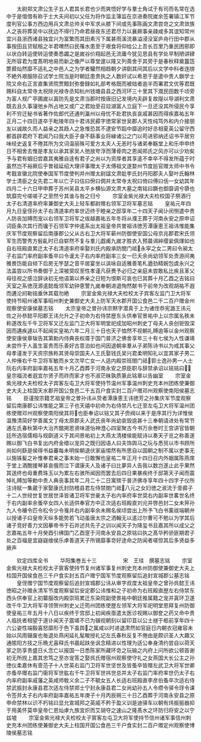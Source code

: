 <!-- { "loadSidebar": true } -->
　　太尉郑文肃公生子五人君其长君也少而爽悟好学与羣士角试于有司而名常在选中于是借借有称于士大夫间初以父任为将作监主簿监在京进奏院嵗余签署镇江军节度判官公事方西边用兵文肃总帅关中军求从膝下间或先事陈画文肃尝竒之文肃敛族人之丧将葬吴中以抚边不得行乃命君昼夜东还君尽力以襄厥事亲疎咸多其谊知常州宜兴县浙西诸县独宜兴为富繁而其田素污下属甚雨溪流暴溢浸没室庐舟行田中郡从事按田且贷赋租之半君喟然曰民罹水患至于艰食将仰给公上吾长百里乃重民困邪即以状白转运使转运使奏悉蠲之是嵗谷价翔起邑无流庸今犹见思县有学处早制陋讲肄无所容君为度髙明地易而新之像严以尊堂邃以隆又列斋舍于其旁于是春秋释奠簋笾篚彛灿然靡不适礼之中邑人之为学者驩然相趋朝夕讲劘其间其后以文学中科者连牓不絶外艰服除召试学士院当是时朝廷患贵执之人数奸试以希恩于是遣中贵人鎻学士院又命右正言直集贤院贾黯封弥誊録如礼部考格既而被绌者逾半而署君文优等君既赐科自太常寺太祝除光禄寺丞知杭州钱塘县县之西河环三十里其下溉民田数千顷旁为富人规广亭圃嵗以寘防先是文肃当郡时按唐旧记发境内夫辟复故隄以导湖利文肃既去且久事寖弛乡所占地又或广之君始至召竝湖富人立庭下一旦还没其所侵民今享利不穷迁秘书省著作佐郎代还通判瀛州以母忧不赴君执丧哀戚甚因而得疾嘉祐五年正月二十四日遂卒于毗陵年四十君讳民彛字徳常家世吴郡人天性纯笃外和内介接朋友以诚故久而人益亲之其趋人之急惟恐其不逮安节蹈中靡追时好丞相夏英公留守西都首辟君府下君闻乃曰我大臣子奋不繇事业将縁诸公之门以苟进邪纳还诏书平居穷味经史返复不倦其所为文词温丽殊可爱方太夫人无恙时与诸弟奉觞堂上和乐申申终日不相舍去惟是孝友以承其家吴人弛放夸浮而薄骨肉之恩闻郑氏之风亦可以少劝矣予与君有姻旧尝嘉其夷雅自逹有君子之尚以为资厚者其享逺不幸卒不得发所蕴于时虽然岂不裕厥后乎曽祖延绍大理评事赠太子太傅祖文遂婺州节度廵官赠太师中书令考戬宣徽北院使奉国军节度使判并州赠太尉諡文肃妣李氏封丹阳郡夫人娶叶氏翰林学士清臣之女先君二年以亡子曰估曰佾曰倜并太常寺太祝曰倚曰傅曰佸一女幼其年四月二十六日甲申葬于苏州吴县太平乡横仙源文肃大墓之南铭曰蹶也御靡调兮隳也筑靡完兮嗟嗟子之至然兮其谁与咎之归兮
　　宗室金紫光禄大夫检校国子祭酒行太子右清道率府率兼御史大夫上轻车都尉赠右领军卫将军墓志铭
　　皇祐元年四月九日皇侄孙太子右清道率府率世迈终于睦亲之邸享年二十四天子闻讣闵恻遣中贵人防丧加赙而宠以右领军卫将军之绂越嘉祐五年冬将从濮王葬于河南永安之原申诏词臣条次其行而镵于石领军字仲逺系出太祖皇帝共曽祖讳徳芳潭康恵王祖讳惟能集庆军节度观察留后南康郡公父从古右卫大将军蕲州防御使安国公母京兆郡君宋氏领军生而警秀方髫齓时已自崭然不复与羣儿戯甫九嵗才胜衣入预晨谒綷缨繠佩煇如也自右班殿直累迁太子右清道率府率娶刘氏内殿承防閤门祗永寜之女二男曰令昶太子右监门率府副率蚤卒曰令谖太子右内率府副率三女一巳夭余尚幼领军处贵游间夷雅畏饬能自倾下后房无竽瑟之音平居宴坐以讽咏自适雅善笔札遒劲精婉包虞永兴之法盖尝以所书奏御于上深被奨叹至性孝谨凡获赉予必归之亲庭未尝敢私比疾且革父母往视之感泣辞诀初无他语第以养亲之日短为恨斯可哀也巳其葬十月乙酉之吉铭曰天室之系徳茂源逺懿哉领军幼钟恵警九嵗奉朝进退恂然献书于前帝为改观胡祐不遐而遘沦阏勒铭垂休其载勿絶
　　宗室金紫光禄大夫检校太子宾客左监门卫大将军使持节昭州诸军事昭州刺史兼御史大夫上防军天水郡开国公食邑二千二百户赠金州观察使安康侯墓志铭
　　太宗皇帝之曽孙讳宗黙字潜真于上为诸侄恭宪潞王讳元佐之孙恭懿平阳郡王讳允升之子初命为右侍禁歴东头供奉官景祐中上以宗属名秩未称遂改左千牛卫将军又迁左监门卫大将军明堂祀成加昭州刺史丁母夫人丧创钜毁深因而遘疾遽以不起闻实皇祐六年二月三十日也天子恤然不视朝礼赙逾等以金州观察使安康侯章韨告其第勅内侍典丧权厝于国门普济之佛舍享年三十有七侯为人性谦靖未尝忤于人虽生富贵而乐善好古意泊如也间因退朝率羣从子弟陈诗书以为戒其事父母孝谨发于天资宗族称其贤母崇国夫人王氏娶钱氏吴兴君柔明知礼以宜其家子男二人仲倕右千牛卫将军敏而乡文次早亡女一人适内殿崇班閤门祗郭士逸孙男一人士阮右内率府副率嘉祐五年十月乙酉葬于河南永安之原臣职与辞禁承诏以铭铭曰皇宗福流者遐宜尔贤子而祚而家才也不淑茫昧孰质篆此铭章以告幽室
　　宗室金紫光禄大夫检校太子宾客左屯卫大将军使持节温州军事温州刺史充本州团练使兼御史大夫上柱国天水郡开国公食邑二千五百户食实封二百户赠邓州观察使南阳侯墓志铭
　　臣谨按宗籍艺祖皇帝之曽孙讳从贽者潭康恵王讳徳芳之孙集庆军节度观察留后南康郡公讳惟能之第三子也天禧中初命为右侍禁凡七迁至左屯卫大将军温州团练使赠邓州观察使南阳侯其将也臣奉诏以铭又其子赍阀以来于是序其行为详惟侯温豫清简好学善属文丁母太原郡夫人武氏丧年尚幼哀毁逾甚十三奉朝请进处有常节通左氏春秋第中大治齐舘掲思贤味道怡神澄心四室聚古今书万余巻时王宫讲官皆朝廷所选宿儒相与规劘道义于其间景祐初上大燕太清楼侯能赋诗以奏天子览之称善遂赐以御飞白书复出内府金缯以宠异之既归因语人曰夫饰舆马之玩与悉贸以市书顾所尚如何繇是侯得书益蕃每未明俟朝退伏家庙惕然有所思自以国朝之制不属以吏事无以施铢髪之补惟奉君亲之事未始一日敢懈也皇祐二年正月十四日召内外姻属陈燕席于堂上酒酣援琴甚哀俄而泣下谓康夫人及诸子曰比夣异人告我以数岂遂止此乎果然其送终也毋重费珠玉以为累左右骇所闻因而罢去后四日果暴疾终于邸第天子闻而震悼礼赙加等勅中贵人典丧事其年二月二十二日寓殡于普济佛寺享年四十四字子仪所注诗赋一集蔵于家娶康氏封防稽县君左侍禁閤门祗八元之女妇徳之淑流于壸彛子十二人世经世复世居世泽皆诸卫将军世豪太子右内率府率世奨右内副率世畧世名终于右内副率余蚤卒女四人长适供奉官方中正次适右班殿直刘兊并啓邑封二女未笄孙九人令穰令匹令松令少令戛并右内副率余未赐名侯顷尝出上所予飞白书薰祓端朝弁以授诸子曰皇帝天纵多能势若飞动虽唐太宗之洒翰无以逺过尔曹可不勉以为学其后诸子竞好善力文因摹帝书于石并述共先子之训以闻天子为降玺书且嘉其所以成父之志嘉祐五年十月癸酉引绋国门乙酉窆于河南永安县之原铭曰执之髙华矜骄匪期君子处之百福是宜嶷嶷维侯乐虖善道天子所锡靡事竒好逹命之防闻者嗟惊其后多贤益多厥声












　　钦定四库全书
　　华阳集巻五十三　　　　　宋　王珪　撰墓志铭
　　宗室金紫光禄大夫检校太子賔客使持节复州诸军事复州刺史充本州防御使兼御史大夫上柱国开国侯食邑三千户食实封五百户赠宁国军节度观察留后追封宣城郡公墓志铭
　　皇侄赠宁国节度观察留后追封宣城郡公讳从审字叔度太祖皇帝之曾孙呉懿王讳徳昭之孙赠永清军节度观察留后安定郡公讳惟和之子初命为右班殿直歴左右侍禁东西头供奉官上初纂服改内殿崇班累迁东染院副使景祐中朝廷推属籍之宠并寘环卫遂改千牛卫大将军寻领贺州刺史乂迁筠州团练使歴左领军大将军祀明堂恩拜复州防御使皇祐三年五月十八日以疾终于宫邸上初闻疾亟遣太医诊视赐以御奁之药又命中贵人临抚者相望于道讣闻天子震嗟不已为辍视朝刻以留印苴以公土禭于柩前享年四十六公姿性端毅喜怒靡形于色下虽舆之属咸以时进退肃然如官庭日内朝衣冠雍容未始以风雨辍废也毎退处燕闲延礼髦畯授礼记左氏春秋反复不倦由是颇识圣人大趣又通隂阳方技之乐晩尤喜释氏书晨起趺坐讽念精进以性理为适公奉身清约尝自以荷天家之防享贵盛日乆念亡以报国一日悉陈家所藏环竒之玩输之内府上问所欲公顿首谢初无所觊上嘉其忠笃之至亦宠答之娶呉氏赠宿州观察使守礼之女燕国大长公主之孙徳仪柔嘉休有壸范子十人世英右监门卫将军世坚世及皆蚤卒皆赠左武卫大将军世卿亦蚤卒赠右监门衞将军世肱右千牛卫将军世祎世总并太子右监门率府率世仍太子右内率府副率戚藩之英咸师敎义余二子不毓女五人长适右班殿直李彦伯蚤卒次适右侍禁武振封永康县君次适左侍禁郑士宁封永康县君二女尚幼孙五人令缵令驿令琈令课令签并太子右内率府副率嘉祐五年庚子十月丙辰朔三十日乙酉葬于河南永安县之原申命禁林以识不朽铭曰显允宣城邦之英戚不矜于盈义训是迪驿车以朝有炜振振器抑于用美怀莫申皇帝仁恩灿虖九族宜炽而艾胡夺之速山之隆髙水之环防归将安之以宁兹墟
　　宗室金紫光禄大夫检校太子賔客左屯卫大将军使持节信州诸军事信州刺史充本州团练使兼御史大夫上柱国开国公食邑三千户食实封二百户赠定州观察使博陵侯墓志铭
